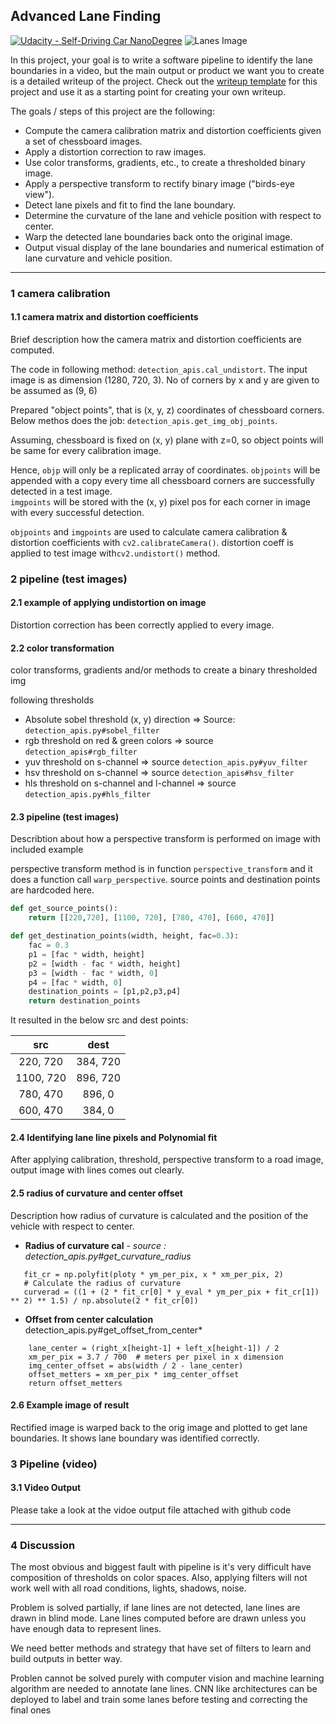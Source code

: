 ## Advanced Lane Finding
[![Udacity - Self-Driving Car NanoDegree](https://s3.amazonaws.com/udacity-sdc/github/shield-carnd.svg)](http://www.udacity.com/drive)
![Lanes Image](./examples/example_output.jpg)

In this project, your goal is to write a software pipeline to identify the lane boundaries in a video, but the main output or product we want you to create is a detailed writeup of the project.  Check out the [writeup template](https://github.com/udacity/CarND-Advanced-Lane-Lines/blob/master/writeup_template.md) for this project and use it as a starting point for creating your own writeup.  

The goals / steps of this project are the following:

* Compute the camera calibration matrix and distortion coefficients given a set of chessboard images.
* Apply a distortion correction to raw images.
* Use color transforms, gradients, etc., to create a thresholded binary image.
* Apply a perspective transform to rectify binary image ("birds-eye view").
* Detect lane pixels and fit to find the lane boundary.
* Determine the curvature of the lane and vehicle position with respect to center.
* Warp the detected lane boundaries back onto the original image.
* Output visual display of the lane boundaries and numerical estimation of lane curvature and vehicle position.

---

### 1 camera calibration

#### 1.1 camera matrix and distortion coefficients
Brief description how the camera matrix and distortion coefficients are computed. 

The code in following method: `detection_apis.cal_undistort`. The input image is as dimension (1280, 720, 3). No of corners by x and y are given to be assumed as (9, 6) 

Prepared "object points", that is (x, y, z) coordinates of chessboard corners. Below methos does the job: `detection_apis.get_img_obj_points`.

Assuming, chessboard is fixed on (x, y) plane with z=0, so object points will be same for every calibration image.  

Hence, `objp` will only be a replicated array of coordinates. `objpoints` will be appended with a copy every time all chessboard corners are successfully detected in a test image.  
`imgpoints` will be stored with the (x, y) pixel pos for each corner in image with every successful detection.  

`objpoints` and `imgpoints` are used to calculate camera calibration & distortion coefficients with `cv2.calibrateCamera()`.  distortion coeff is applied to test image with`cv2.undistort()` method. 


### 2 pipeline (test images)

#### 2.1 example of applying undistortion on image
Distortion correction has been correctly applied to every image. 

#### 2.2 color transformation
color transforms, gradients and/or methods to create a binary thresholded img

following thresholds 
* Absolute sobel threshold (x, y) direction  =>  Source:  `detection_apis.py#sobel_filter` 
* rgb threshold on red & green colors => source `detection_apis#rgb_filter` 
* yuv threshold on s-channel => source `detection_apis.py#yuv_filter` 
* hsv threshold on s-channel => source `detection_apis#hsv_filter`
* hls threshold on s-channel and l-channel => source `detection_apis.py#hls_filter`

#### 2.3 pipeline (test images)
Describtion about how a perspective transform is performed on image with included example

perspective transform method is in function `perspective_transform`
and it does a function call `warp_perspective`.  source points and destination points are hardcoded here.

```python
def get_source_points():
    return [[220,720], [1100, 720], [780, 470], [600, 470]]

def get_destination_points(width, height, fac=0.3):
    fac = 0.3
    p1 = [fac * width, height]
    p2 = [width - fac * width, height]
    p3 = [width - fac * width, 0]
    p4 = [fac * width, 0]
    destination_points = [p1,p2,p3,p4]
    return destination_points
```

It resulted in the below src and dest points:

| src        | dest   | 
|:-------------:|:-------------:| 
| 220, 720      | 384, 720        | 
| 1100, 720      | 896, 720      |
| 780, 470     | 896, 0      |
| 600, 470      | 384, 0        |


#### 2.4 Identifying lane line pixels and Polynomial fit

After applying calibration, threshold, perspective transform to a road image, output image with lines comes out clearly. 


#### 2.5 radius of curvature and center offset 
Description how radius of curvature is calculated and the position of the vehicle with respect to center.

* **Radius of curvature cal** - *source : detection_apis.py#get_curvature_radius*
 ```
    fit_cr = np.polyfit(ploty * ym_per_pix, x * xm_per_pix, 2)
    # Calculate the radius of curvature
    curverad = ((1 + (2 * fit_cr[0] * y_eval * ym_per_pix + fit_cr[1]) ** 2) ** 1.5) / np.absolute(2 * fit_cr[0])
```

* **Offset from center calculation**  detection_apis.py#get_offset_from_center*  
```
    lane_center = (right_x[height-1] + left_x[height-1]) / 2
    xm_per_pix = 3.7 / 700  # meters per pixel in x dimension
    img_center_offset = abs(width / 2 - lane_center)
    offset_metters = xm_per_pix * img_center_offset
    return offset_metters
```

#### 2.6 Example image of result

Rectified image is warped back to the orig image and plotted to get lane boundaries. It shows lane boundary was identified correctly.

### 3 Pipeline (video)

#### 3.1 Video Output
Please take a look at the vidoe output file attached with github code

---

### 4 Discussion

The most obvious and biggest fault with pipeline is it's very difficult have composition of thresholds on color spaces. Also, applying filters will not work well with all road conditions, lights, shadows, noise.

Problem is solved partially, if lane lines are not detected, lane lines are drawn in blind mode. Lane lines computed before are drawn unless you have enough data to represent lines.

We need better methods and strategy that have set of filters to learn and build outputs in better way.

Problen cannot be solved purely with computer vision and machine learning algorithm are needed to annotate lane lines. CNN like architectures can be deployed to label and train some lanes before testing and correcting the final ones

